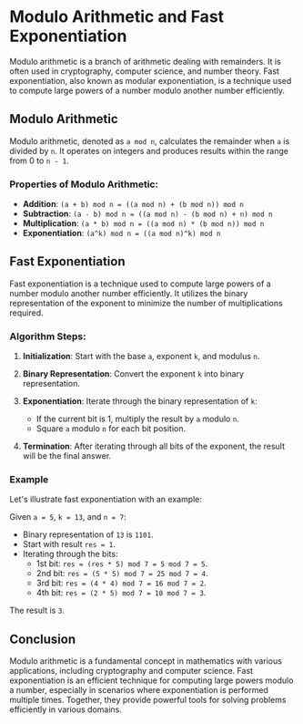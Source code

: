 # Modulo Arithmetic and Fast Exponentiation

Modulo arithmetic is a branch of arithmetic dealing with remainders. It is often used in cryptography, computer science, and number theory. Fast exponentiation, also known as modular exponentiation, is a technique used to compute large powers of a number modulo another number efficiently.

## Modulo Arithmetic

Modulo arithmetic, denoted as `a mod n`, calculates the remainder when `a` is divided by `n`. It operates on integers and produces results within the range from 0 to `n - 1`.

### Properties of Modulo Arithmetic:

- **Addition**: `(a + b) mod n = ((a mod n) + (b mod n)) mod n`
- **Subtraction**: `(a - b) mod n = ((a mod n) - (b mod n) + n) mod n`
- **Multiplication**: `(a * b) mod n = ((a mod n) * (b mod n)) mod n`
- **Exponentiation**: `(a^k) mod n = ((a mod n)^k) mod n`

## Fast Exponentiation

Fast exponentiation is a technique used to compute large powers of a number modulo another number efficiently. It utilizes the binary representation of the exponent to minimize the number of multiplications required.

### Algorithm Steps:

1. **Initialization**: Start with the base `a`, exponent `k`, and modulus `n`.

2. **Binary Representation**: Convert the exponent `k` into binary representation.

3. **Exponentiation**: Iterate through the binary representation of `k`:

   - If the current bit is 1, multiply the result by `a` modulo `n`.
   - Square `a` modulo `n` for each bit position.

4. **Termination**: After iterating through all bits of the exponent, the result will be the final answer.

### Example

Let's illustrate fast exponentiation with an example:

Given `a = 5`, `k = 13`, and `n = 7`:

- Binary representation of `13` is `1101`.
- Start with result `res = 1`.
- Iterating through the bits:
  - 1st bit: `res = (res * 5) mod 7 = 5 mod 7 = 5`.
  - 2nd bit: `res = (5 * 5) mod 7 = 25 mod 7 = 4`.
  - 3rd bit: `res = (4 * 4) mod 7 = 16 mod 7 = 2`.
  - 4th bit: `res = (2 * 5) mod 7 = 10 mod 7 = 3`.

The result is `3`.

## Conclusion

Modulo arithmetic is a fundamental concept in mathematics with various applications, including cryptography and computer science. Fast exponentiation is an efficient technique for computing large powers modulo a number, especially in scenarios where exponentiation is performed multiple times. Together, they provide powerful tools for solving problems efficiently in various domains.
